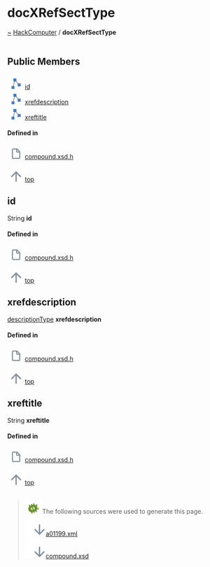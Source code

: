 <a id="docxrefsecttype"></a>
<h1>docXRefSectType</h1>
<a id="a01199"></a>
<a href="https://github.com/CharlesCarley/HackComputer#~">~</a>
<a href="index.md#index">HackComputer</a>
<span class="inline-text">/</span>
<span class="bold-text"><b>docXRefSectType</b></span>
<br/>
<br/>
<a id="public-members"></a>
<h2>Public Members</h2>
<span class="icon-list-item"><a href="#id" class="icon-list-item"><img src="../images/class.svg" class="icon-list-item"/><span class="icon-list-item">id</span>
</a>
</span>
<br/>
<span class="icon-list-item"><a href="#xrefdescription" class="icon-list-item"><img src="../images/class.svg" class="icon-list-item"/><span class="icon-list-item">xrefdescription</span>
</a>
</span>
<br/>
<span class="icon-list-item"><a href="#xreftitle" class="icon-list-item"><img src="../images/class.svg" class="icon-list-item"/><span class="icon-list-item">xreftitle</span>
</a>
</span>
<br/>
<a id="defined-in"></a>
<h4>Defined in</h4>
<span class="icon-list-item"><a href="https://github.com/CharlesCarley/HackComputer/blob/master/build/xml/compound.xsd.h#L923" class="icon-list-item"><img src="../images/file.svg" class="icon-list-item"/><span class="icon-list-item">compound.xsd.h</span>
</a>
</span>
<br/>
<br/>
<span class="icon-list-item"><a href="#docxrefsecttype" class="icon-list-item"><img src="../images/jumpToTop.svg" class="icon-list-item"/><span class="icon-list-item">top</span>
</a>
</span>
<a id="id"></a>
<h2>id</h2>
<span class="inline-text">String</span>
<span class="bold-text"><b>id</b></span>
<br/>
<a id="defined-in"></a>
<h4>Defined in</h4>
<span class="icon-list-item"><a href="https://github.com/CharlesCarley/HackComputer/blob/master/build/xml/compound.xsd.h#L927" class="icon-list-item"><img src="../images/file.svg" class="icon-list-item"/><span class="icon-list-item">compound.xsd.h</span>
</a>
</span>
<br/>
<br/>
<span class="icon-list-item"><a href="#docxrefsecttype" class="icon-list-item"><img src="../images/jumpToTop.svg" class="icon-list-item"/><span class="icon-list-item">top</span>
</a>
</span>
<br/>
<a id="xrefdescription"></a>
<h2>xrefdescription</h2>
<a href="a00979.md#descriptiontype">descriptionType</a>
<span class="bold-text"><b>xrefdescription</b></span>
<br/>
<a id="defined-in"></a>
<h4>Defined in</h4>
<span class="icon-list-item"><a href="https://github.com/CharlesCarley/HackComputer/blob/master/build/xml/compound.xsd.h#L926" class="icon-list-item"><img src="../images/file.svg" class="icon-list-item"/><span class="icon-list-item">compound.xsd.h</span>
</a>
</span>
<br/>
<br/>
<span class="icon-list-item"><a href="#docxrefsecttype" class="icon-list-item"><img src="../images/jumpToTop.svg" class="icon-list-item"/><span class="icon-list-item">top</span>
</a>
</span>
<br/>
<a id="xreftitle"></a>
<h2>xreftitle</h2>
<span class="inline-text">String</span>
<span class="bold-text"><b>xreftitle</b></span>
<br/>
<a id="defined-in"></a>
<h4>Defined in</h4>
<span class="icon-list-item"><a href="https://github.com/CharlesCarley/HackComputer/blob/master/build/xml/compound.xsd.h#L925" class="icon-list-item"><img src="../images/file.svg" class="icon-list-item"/><span class="icon-list-item">compound.xsd.h</span>
</a>
</span>
<br/>
<br/>
<span class="icon-list-item"><a href="#docxrefsecttype" class="icon-list-item"><img src="../images/jumpToTop.svg" class="icon-list-item"/><span class="icon-list-item">top</span>
</a>
</span>
<br/>
<br/>
<blockquote>
<img src="../images/debug.svg"/><span class="inline-text">The following sources were used to generate this page.</span>
<br/>
<span class="icon-list-item"><a href="../xml/a01199.xml#L1" class="icon-list-item"><img src="../images/lookInside.svg" class="icon-list-item"/><span class="icon-list-item">a01199.xml</span>
</a>
</span>
<br/>
<span class="icon-list-item"><a href="../xml/compound.xsd#L1" class="icon-list-item"><img src="../images/lookInside.svg" class="icon-list-item"/><span class="icon-list-item">compound.xsd</span>
</a>
</span>
</blockquote>
</div>
</div>
</body>
</html>
